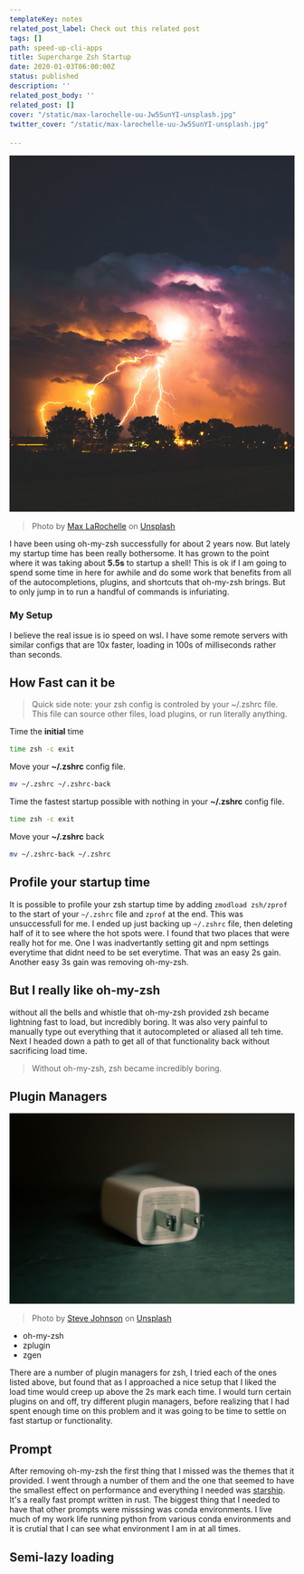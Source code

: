 ```yaml
---
templateKey: notes
related_post_label: Check out this related post
tags: []
path: speed-up-cli-apps
title: Supercharge Zsh Startup
date: 2020-01-03T06:00:00Z
status: published
description: ''
related_post_body: ''
related_post: []
cover: "/static/max-larochelle-uu-Jw5SunYI-unsplash.jpg"
twitter_cover: "/static/max-larochelle-uu-Jw5SunYI-unsplash.jpg"

---
```

![](/static/max-larochelle-uu-Jw5SunYI-unsplash.jpg)
> Photo by [Max LaRochelle](https://unsplash.com/@maxlarochelle?utm_source=unsplash&utm_medium=referral&utm_content=creditCopyText) on [Unsplash](https://unsplash.com/s/photos/lightning?utm_source=unsplash&utm_medium=referral&utm_content=creditCopyText)


I have been using oh-my-zsh successfully for about 2 years now. But lately my startup time has been really bothersome. It has grown to the point where it was taking about **5.5s** to startup a shell!  This is ok if I am going to spend some time in here for awhile and do some work that benefits from all of the autocompletions, plugins, and shortcuts that oh-my-zsh brings.  But to only jump in to run a handful of commands is infuriating.

### My Setup

I believe the real issue is io speed on wsl.  I have some remote servers with similar configs that are 10x faster, loading in 100s of milliseconds rather than seconds.


## How Fast can it be

> Quick side note: your zsh config is controled by your ~/.zshrc file.  This file can source other files, load plugins, or run literally anything.

Time the **initial** time
``` bash
time zsh -c exit
```

Move your **~/.zshrc** config file.
``` bash
mv ~/.zshrc ~/.zshrc-back
```

Time the fastest startup possible with nothing in your **~/.zshrc** config file.
``` bash
time zsh -c exit
```

Move your **~/.zshrc** back
``` bash
mv ~/.zshrc-back ~/.zshrc
```

## Profile your startup time

It is possible to profile your zsh startup time by adding `zmodload zsh/zprof` to the start of your `~/.zshrc` file and `zprof` at the end.  This was unsuccessfull for me.  I ended up just backing up `~/.zshrc` file, then deleting half of it to see where the hot spots were.  I found that two places that were really hot for me.  One I was inadvertantly setting git and npm settings everytime that didnt need to be set everytime.  That was an easy 2s gain.  Another easy 3s gain was removing oh-my-zsh.

## But I really like oh-my-zsh

without all the bells and whistle that oh-my-zsh provided zsh became lightning fast to load, but incredibly boring.  It was also very painful to manually type out everything that it autocompleted or aliased all teh time.  Next I headed down a path to get all of that functionality back without sacrificing load time.

> Without oh-my-zsh, zsh became incredibly boring.

## Plugin Managers

![](/static/steve-johnson-ZUabNmumOcA-unsplash.jpg)
> Photo by [Steve Johnson](https://unsplash.com/@steve_j?utm_source=unsplash&utm_medium=referral&utm_content=creditCopyText) on [Unsplash](https://unsplash.com/s/photos/plug?utm_source=unsplash&utm_medium=referral&utm_content=creditCopyText)

* oh-my-zsh
* zplugin
* zgen


There are a number of plugin managers for zsh, I tried each of the ones listed above, but found that as I approached a nice setup that I liked the load time would creep up above the 2s mark each time. I would turn certain plugins on and off, try different plugin managers, before realizing that I had spent enough time on this problem and it was going to be time to settle on fast startup or functionality.

## Prompt

After removing oh-my-zsh the first thing that I missed was the themes that it provided.  I went through a number of them and the one that seemed to have the smallest effect on performance and everything I needed was [starship](https://starship.rs/).  It's a really fast prompt written in rust.  The biggest thing that I needed to have that other prompts were misssing was conda environments.  I live much of my work life running python from various conda environments and it is crutial that I can see what environment I am in at all times.



## Semi-lazy loading